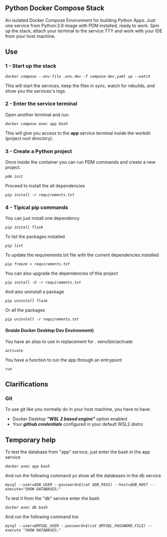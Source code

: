 ## Python Docker Compose Stack

An isolated Docker Compose Environment for building Python Apps.
Just one service from Python:3.9 image with PDM installed, ready to work.
Spin up the stack, attach your terminal to the service TTY and work with your IDE from your host machine.

## Use

### 1 - Start up the stack

_`docker compose --env-file .env.dev -f compose-dev.yaml up --watch`_

This will start the services, keep the files in sync, watch for rebuilds, and show you the services's logs.

### 2 - Enter the service terminal

Open another terminal and run:

_`docker compose exec app bash`_

This will give you access to the **app** service terminal inside the workdir (project root directory).

### 3 - Create a Python project

Once inside the container you can run PDM commands and create a new project.

_`pdm init`_

Proceed to install the all dependencies

_`pip install -r requirements.txt`_

### 4 - Tipical pip commands

You can just install one dependency

_`pip install flask`_

To list the packages installed

_`pip list`_

To update the requirements.txt file with the current dependencies installed

_`pip freeze > requirements.txt`_

You can also upgrade the dependencies of this project

_`pip install -U -r requirements.txt`_

And also uninstall a package

_`pip uninstall flask`_

Or all the packages

_`pip uninstall -r requirements.txt`_

#### (Inside Docker Desktop Dev Environment)

You have an alias to use in replacement for . venv/bin/activate

_`activate`_

You have a function to run the app through an entrypoint

_`run`_

## Clarifications

### Git

To use git like you normally do in your host machine, you have to have:

- Docker Desktop **_"WSL 2 based engine"_** option enabled
- Your **_github credentials_** configured in your default WSL2 distro



## Temporary help


To test the database from "app" service, just enter the bash in the app service

_`docker exec app bash`_

And run the following command yo show all the databases in the db service

_`mysql --user=$DB_USER --password=$(cat $DB_PASS) --host=$DB_HOST --execute="SHOW DATABASES;"`_


To test it from the "db" service enter the bash

_`docker exec db bash`_

And run the following command too

_`mysql --user=$MYSQL_USER --password=$(cat $MYSQL_PASSWORD_FILE) --execute "SHOW DATABASES;"`_